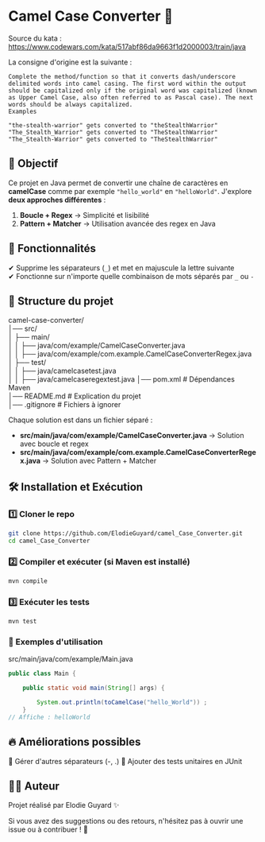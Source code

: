 # Camel Case Converter 🐪  

Source du kata : https://www.codewars.com/kata/517abf86da9663f1d2000003/train/java

La consigne d'origine est la suivante : 
```
Complete the method/function so that it converts dash/underscore delimited words into camel casing. The first word within the output should be capitalized only if the original word was capitalized (known as Upper Camel Case, also often referred to as Pascal case). The next words should be always capitalized.
Examples

"the-stealth-warrior" gets converted to "theStealthWarrior"
"The_Stealth_Warrior" gets converted to "TheStealthWarrior"
"The_Stealth-Warrior" gets converted to "TheStealthWarrior"
```

## 📌 Objectif

Ce projet en Java permet de convertir une chaîne de caractères en **camelCase** comme par exemple `"hello_world"` en `"helloWorld"`. 
J'explore **deux approches différentes** :  
1. **Boucle + Regex** → Simplicité et lisibilité
2. **Pattern + Matcher** → Utilisation avancée des regex en Java

## 🚀 Fonctionnalités  
✔ Supprime les séparateurs (`_`) et met en majuscule la lettre suivante  
✔ Fonctionne sur n'importe quelle combinaison de mots séparés par `_` ou `-`

## 📂 Structure du projet

camel-case-converter/  
│── src/  
│ ├── main/  
│ │ ├── java/com/example/CamelCaseConverter.java  
│ │ ├── java/com/example/com.example.CamelCaseConverterRegex.java    
│ ├── test/  
│ │ ├── java/camelcasetest.java  
│ │ ├── java/camelcaseregextest.java
│── pom.xml # Dépendances Maven  
│── README.md # Explication du projet  
│── .gitignore # Fichiers à ignorer  

Chaque solution est dans un fichier séparé :
- **src/main/java/com/example/CamelCaseConverter.java** → Solution avec boucle et regex  
- **src/main/java/com/example/com.example.CamelCaseConverterRegex.java** → Solution avec Pattern + Matcher  

## 🛠️ Installation et Exécution  

### **1️⃣ Cloner le repo**
```sh
git clone https://github.com/ElodieGuyard/camel_Case_Converter.git
cd camel_Case_Converter
```
### **2️⃣ Compiler et exécuter (si Maven est installé)**
```sh
mvn compile
```
### **3️⃣ Exécuter les tests**
```sh
mvn test
```
### **📝 Exemples d'utilisation**
src/main/java/com/example/Main.java
```java
public class Main {

    public static void main(String[] args) {

        System.out.println(toCamelCase("hello_World")) ;
    }
// Affiche : helloWorld
```

## 🔥 Améliorations possibles

🔹 Gérer d'autres séparateurs (-, .)
🔹 Ajouter des tests unitaires en JUnit

## 👩‍💻 Auteur

Projet réalisé par Elodie Guyard ✨

Si vous avez des suggestions ou des retours, n'hésitez pas à ouvrir une issue ou à contribuer ! 🚀
